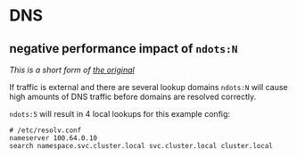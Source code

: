 # DNS

## negative performance impact of `ndots:N`

*This is a short form of [the original](https://pracucci.com/kubernetes-dns-resolution-ndots-options-and-why-it-may-affect-application-performances.html)*


If traffic is external and there are several lookup domains `ndots:N` will cause
high amounts of DNS traffic before domains are resolved correctly.

`ndots:5` will result in 4 local lookups for this example config:

```text
# /etc/resolv.conf
nameserver 100.64.0.10
search namespace.svc.cluster.local svc.cluster.local cluster.local
```
